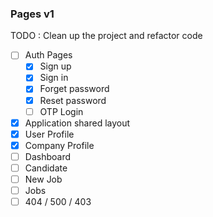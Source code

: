 ### Pages v1

TODO : Clean up the project and refactor code

- [ ] Auth Pages
  - [x] Sign up
  - [x] Sign in
  - [x] Forget password
  - [x] Reset password
  - [ ] OTP Login
- [x] Application shared layout
- [x] User Profile
- [x] Company Profile
- [ ] Dashboard
- [ ] Candidate
- [ ] New Job
- [ ] Jobs
- [ ] 404 / 500 / 403
